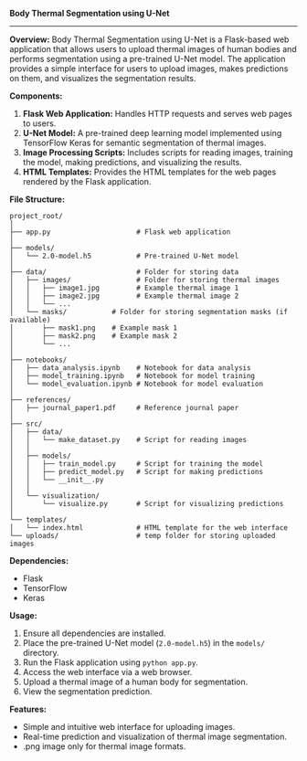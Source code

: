 **Body Thermal Segmentation using U-Net**

---

**Overview:**
Body Thermal Segmentation using U-Net is a Flask-based web application that allows users to upload thermal images of human bodies and performs segmentation using a pre-trained U-Net model. The application provides a simple interface for users to upload images, makes predictions on them, and visualizes the segmentation results.

**Components:**
1. **Flask Web Application:** Handles HTTP requests and serves web pages to users.
2. **U-Net Model:** A pre-trained deep learning model implemented using TensorFlow Keras for semantic segmentation of thermal images.
3. **Image Processing Scripts:** Includes scripts for reading images, training the model, making predictions, and visualizing the results.
4. **HTML Templates:** Provides the HTML templates for the web pages rendered by the Flask application.

**File Structure:**
```
project_root/
│
├── app.py                     # Flask web application
│
├── models/
│   └── 2.0-model.h5           # Pre-trained U-Net model
│
├── data/                      # Folder for storing data
│   ├── images/                # Folder for storing thermal images
│   │   ├── image1.jpg         # Example thermal image 1
│   │   ├── image2.jpg         # Example thermal image 2
│   │   └── ...
│   └── masks/           # Folder for storing segmentation masks (if available)
│       ├── mask1.png    # Example mask 1
│       ├── mask2.png    # Example mask 2
│       └── ...
│
├── notebooks/
│   ├── data_analysis.ipynb    # Notebook for data analysis
│   ├── model_training.ipynb   # Notebook for model training
│   └── model_evaluation.ipynb # Notebook for model evaluation
│
├── references/
│   ├── journal_paper1.pdf     # Reference journal paper
│
├── src/
│   ├── data/
│   │   └── make_dataset.py    # Script for reading images
│   │
│   ├── models/
│   │   ├── train_model.py     # Script for training the model
│   │   ├── predict_model.py   # Script for making predictions
│   │   └── __init__.py
│   │
│   └── visualization/
│       └── visualize.py       # Script for visualizing predictions
│
└── templates/
│   └── index.html             # HTML template for the web interface
└── uploads/                   # temp folder for storing uploaded images
```

**Dependencies:**
- Flask
- TensorFlow
- Keras

**Usage:**
1. Ensure all dependencies are installed.
2. Place the pre-trained U-Net model (`2.0-model.h5`) in the `models/` directory.
3. Run the Flask application using `python app.py`.
4. Access the web interface via a web browser.
5. Upload a thermal image of a human body for segmentation.
6. View the segmentation prediction.

**Features:**
- Simple and intuitive web interface for uploading images.
- Real-time prediction and visualization of thermal image segmentation.
- .png image only for thermal image formats.